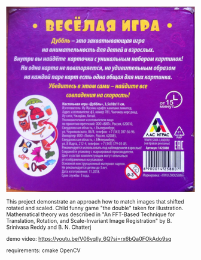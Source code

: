 ![alt text](https://github.com/VolshevskyAlex/child_game_comuter_vision/blob/main/title.jpg)

This project demonstrate an approach how to match images that shifted rotated and scaled.
Child funny game "the double" taken for illustration.
Mathematical theory was described in 
"An FFT-Based Technique for Translation, Rotation, and Scale-Invariant Image Registration" by B. Srinivasa Reddy  and  B. N.  Chatterj

demo video:
https://youtu.be/V06vqIly_6Q?si=rx6bQa0FOkAdo9sq

requirements:
cmake
OpenCV
